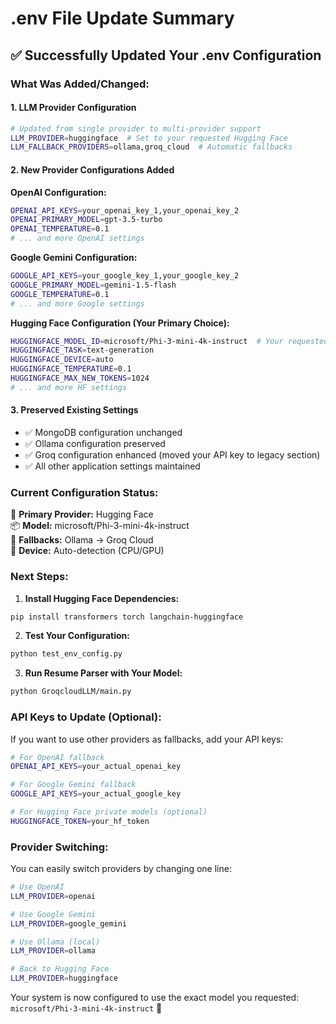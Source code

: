 # .env File Update Summary

## ✅ Successfully Updated Your .env Configuration

### What Was Added/Changed:

#### 1. **LLM Provider Configuration**
```bash
# Updated from single provider to multi-provider support
LLM_PROVIDER=huggingface  # Set to your requested Hugging Face
LLM_FALLBACK_PROVIDERS=ollama,groq_cloud  # Automatic fallbacks
```

#### 2. **New Provider Configurations Added**

**OpenAI Configuration:**
```bash
OPENAI_API_KEYS=your_openai_key_1,your_openai_key_2
OPENAI_PRIMARY_MODEL=gpt-3.5-turbo
OPENAI_TEMPERATURE=0.1
# ... and more OpenAI settings
```

**Google Gemini Configuration:**
```bash
GOOGLE_API_KEYS=your_google_key_1,your_google_key_2
GOOGLE_PRIMARY_MODEL=gemini-1.5-flash
GOOGLE_TEMPERATURE=0.1
# ... and more Google settings
```

**Hugging Face Configuration (Your Primary Choice):**
```bash
HUGGINGFACE_MODEL_ID=microsoft/Phi-3-mini-4k-instruct  # Your requested model
HUGGINGFACE_TASK=text-generation
HUGGINGFACE_DEVICE=auto
HUGGINGFACE_TEMPERATURE=0.1
HUGGINGFACE_MAX_NEW_TOKENS=1024
# ... and more HF settings
```

#### 3. **Preserved Existing Settings**
- ✅ MongoDB configuration unchanged
- ✅ Ollama configuration preserved
- ✅ Groq configuration enhanced (moved your API key to legacy section)
- ✅ All other application settings maintained

### Current Configuration Status:

🎯 **Primary Provider:** Hugging Face  
📦 **Model:** microsoft/Phi-3-mini-4k-instruct  
🔄 **Fallbacks:** Ollama → Groq Cloud  
💾 **Device:** Auto-detection (CPU/GPU)  

### Next Steps:

1. **Install Hugging Face Dependencies:**
```bash
pip install transformers torch langchain-huggingface
```

2. **Test Your Configuration:**
```bash
python test_env_config.py
```

3. **Run Resume Parser with Your Model:**
```bash
python GroqcloudLLM/main.py
```

### API Keys to Update (Optional):

If you want to use other providers as fallbacks, add your API keys:

```bash
# For OpenAI fallback
OPENAI_API_KEYS=your_actual_openai_key

# For Google Gemini fallback  
GOOGLE_API_KEYS=your_actual_google_key

# For Hugging Face private models (optional)
HUGGINGFACE_TOKEN=your_hf_token
```

### Provider Switching:

You can easily switch providers by changing one line:

```bash
# Use OpenAI
LLM_PROVIDER=openai

# Use Google Gemini  
LLM_PROVIDER=google_gemini

# Use Ollama (local)
LLM_PROVIDER=ollama

# Back to Hugging Face
LLM_PROVIDER=huggingface
```

Your system is now configured to use the exact model you requested: `microsoft/Phi-3-mini-4k-instruct` 🚀

